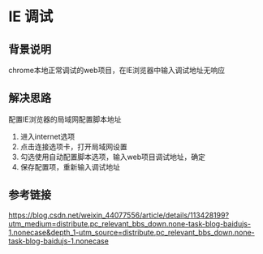 # IE 调试
## 背景说明  
chrome本地正常调试的web项目，在IE浏览器中输入调试地址无响应  
## 解决思路 

配置IE浏览器的局域网配置脚本地址
1. 进入internet选项
2. 点击连接选项卡，打开局域网设置
3. 勾选使用自动配置脚本选项，输入web项目调试地址，确定
4. 保存配置项，重新输入调试地址
## 参考链接  
https://blog.csdn.net/weixin_44077556/article/details/113428199?utm_medium=distribute.pc_relevant_bbs_down.none-task-blog-baidujs-1.nonecase&depth_1-utm_source=distribute.pc_relevant_bbs_down.none-task-blog-baidujs-1.nonecase